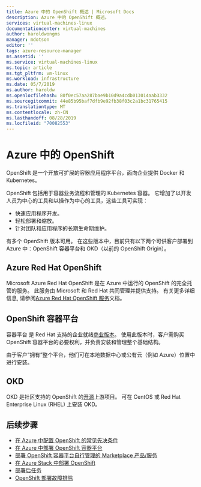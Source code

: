 ```yaml
---
title: Azure 中的 OpenShift 概述 | Microsoft Docs
description: Azure 中的 OpenShift 概述。
services: virtual-machines-linux
documentationcenter: virtual-machines
author: haroldwongms
manager: mdotson
editor: ''
tags: azure-resource-manager
ms.assetid: ''
ms.service: virtual-machines-linux
ms.topic: article
ms.tgt_pltfrm: vm-linux
ms.workload: infrastructure
ms.date: 05/7/2019
ms.author: haroldw
ms.openlocfilehash: 80f0ec57aa287bae9b10d9a4cdb013014aab3332
ms.sourcegitcommit: 44e85b95baf7dfb9e92fb38f03c2a1bc31765415
ms.translationtype: MT
ms.contentlocale: zh-CN
ms.lasthandoff: 08/28/2019
ms.locfileid: "70082553"
---
```

# <a name="openshift-in-azure"></a>Azure 中的 OpenShift

OpenShift 是一个开放可扩展的容器应用程序平台，面向企业提供 Docker 和 Kubernetes。  

OpenShift 包括用于容器业务流程和管理的 Kubernetes 容器。 它增加了以开发人员为中心的工具和以操作为中心的工具，这些工具可实现：

- 快速应用程序开发。
- 轻松部署和缩放。
- 针对团队和应用程序的长期生命期维护。

有多个 OpenShift 版本可用。  在这些版本中，目前只有以下两个可供客户部署到 Azure 中：OpenShift 容器平台和 OKD（以前的 OpenShift Origin）。

## <a name="azure-red-hat-openshift"></a>Azure Red Hat OpenShift

Microsoft Azure Red Hat OpenShift 是在 Azure 中运行的 OpenShift 的完全托管的服务。 此服务由 Microsoft 和 Red Hat 共同管理并提供支持。 有关更多详细信息, 请参阅[Azure Red Hat OpenShift 服务](https://docs.microsoft.com/azure/openshift/)文档。

## <a name="openshift-container-platform"></a>OpenShift 容器平台

容器平台 是 Red Hat 支持的企业就绪[商业版本](https://www.openshift.com)。 使用此版本时，客户需购买 OpenShift 容器平台的必要权利，并负责安装和管理整个基础结构。

由于客户“拥有”整个平台，他们可在本地数据中心或公有云（例如 Azure）位置中进行安装。

## <a name="okd"></a>OKD

OKD 是社区支持的 OpenShift 的[开源](https://www.okd.io/)上游项目。 可在 CentOS 或 Red Hat Enterprise Linux (RHEL) 上安装 OKD。

## <a name="next-steps"></a>后续步骤

- [在 Azure 中配置 OpenShift 的常见先决条件](./openshift-prerequisites.md)
- [在 Azure 中部署 OpenShift 容器平台](./openshift-container-platform.md)
- [部署 OpenShift 容器平台自行管理的 Marketplace 产品/服务](./openshift-marketplace-self-managed.md)
- [在 Azure Stack 中部署 OpenShift](./openshift-azure-stack.md)
- [部署后任务](./openshift-post-deployment.md)
- [OpenShift 部署故障排除](./openshift-troubleshooting.md)
